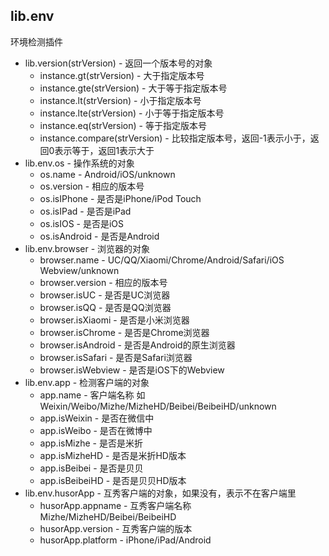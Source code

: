
## lib.env

环境检测插件

* lib.version(strVersion) - 返回一个版本号的对象
	* instance.gt(strVersion) - 大于指定版本号
	* instance.gte(strVersion) - 大于等于指定版本号
	* instance.lt(strVersion) - 小于指定版本号
	* instance.lte(strVersion) - 小于等于指定版本号
	* instance.eq(strVersion) - 等于指定版本号
	* instance.compare(strVersion) - 比较指定版本号，返回-1表示小于，返回0表示等于，返回1表示大于
* lib.env.os - 操作系统的对象
	* os.name - Android/iOS/unknown
	* os.version - 相应的版本号
	* os.isIPhone - 是否是iPhone/iPod Touch
	* os.isIPad - 是否是iPad
	* os.isIOS - 是否是iOS
	* os.isAndroid - 是否是Android
* lib.env.browser - 浏览器的对象
	* browser.name - UC/QQ/Xiaomi/Chrome/Android/Safari/iOS Webview/unknown
	* browser.version - 相应的版本号
	* browser.isUC - 是否是UC浏览器
	* browser.isQQ - 是否是QQ浏览器
	* browser.isXiaomi - 是否是小米浏览器
	* browser.isChrome - 是否是Chrome浏览器
	* browser.isAndroid - 是否是Android的原生浏览器
	* browser.isSafari - 是否是Safari浏览器
	* browser.isWebview - 是否是iOS下的Webview
* lib.env.app - 检测客户端的对象
    * app.name - 客户端名称 如Weixin/Weibo/Mizhe/MizheHD/Beibei/BeibeiHD/unknown
    * app.isWeixin - 是否在微信中
    * app.isWeibo - 是否在微博中
    * app.isMizhe - 是否是米折
    * app.isMizheHD - 是否是米折HD版本
    * app.isBeibei - 是否是贝贝
    * app.isBeibeiHD - 是否是贝贝HD版本
* lib.env.husorApp - 互秀客户端的对象，如果没有，表示不在客户端里
	* husorApp.appname - 互秀客户端名称 Mizhe/MizheHD/Beibei/BeibeiHD
	* husorApp.version - 互秀客户端的版本
	* husorApp.platform - iPhone/iPad/Android

